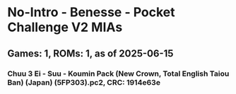# No-Intro - Benesse - Pocket Challenge V2 MIAs
## Games: 1, ROMs: 1, as of 2025-06-15

### Chuu 3 Ei - Suu - Koumin Pack (New Crown, Total English Taiou Ban) (Japan) (5FP303).pc2, CRC: 1914e63e
